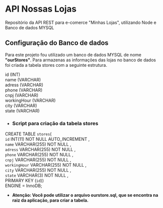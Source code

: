 # API Nossas Lojas
Repositório da API REST para e-comerce "Minhas Lojas", utilizando Node e Banco de dados MYSQL

<h2>Configuração do Banco de dados</h2>

Para este projeto fou utilizado um banco de dados MYSQL de nome <b>"ourStores"</b>.
Para armazenas as informações das lojas no banco de dados foi criada a tabela stores com a seguinte estrutura.

id (INT)<br>
name (VARCHAR)<br>
adress (VARCHAR)<br>
phone (VARCHAR)<br>
cnpj (VARCHAR)<br>
workingHour (VARCHAR)<br>
city (VARCHAR)<br>
state (VARCHAR)<br>

- <h3>Script para criação da tabela <b>stores</b></h3>

CREATE TABLE `stores`(  <br>
`id` INT(11) NOT NULL AUTO_INCREMENT ,  <br>
`name` VARCHAR(255) NOT NULL ,  <br>
`adress` VARCHAR(255) NOT NULL ,  <br>
`phone` VARCHAR(255) NOT NULL ,  <br>
`cnpj` VARCHAR(255) NOT NULL ,  <br>
`workingHour` VARCHAR(255) NOT NULL ,  <br>
`city` VARCHAR(255) NOT NULL ,  <br>
`state` VARCHAR(3) NOT NULL ,  <br>
PRIMARY KEY (`id`))  <br>
ENGINE = InnoDB; <br>

- <b>Atenção: Você pode utilizar o arquivo ourstore.sql, que se encontra na raiz da aplicação, para criar a tabela.</b>
